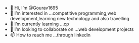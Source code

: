 - 👋 Hi, I’m @Gourav1695
- 👀 I’m interested in ...competitive programming,web development,learning new technology and also travelling
- 🌱 I’m currently learning ...cp
- 💞️ I’m looking to collaborate on ...web development projects
- 📫 How to reach me ...through linkedin

<!---
Gourav1695/Gourav1695 is a ✨ special ✨ repository because its `README.md` (this file) appears on your GitHub profile.
You can click the Preview link to take a look at your changes.
--->
